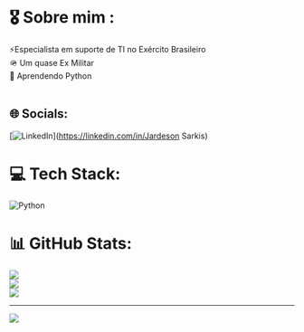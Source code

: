 # 🎖️ Sobre mim : 
⚡Especialista em suporte de TI no Exército Brasileiro<br>🪖 Um quase Ex Militar<br>🐍 Aprendendo Python <br><br>


## 🌐 Socials:
[![LinkedIn](https://img.shields.io/badge/LinkedIn-%230077B5.svg?logo=linkedin&logoColor=white)](https://linkedin.com/in/Jardeson Sarkis) 

# 💻 Tech Stack:
![Python](https://img.shields.io/badge/python-3670A0?style=for-the-badge&logo=python&logoColor=ffdd54)
# 📊 GitHub Stats:
![](https://github-readme-stats.vercel.app/api?username=JardesonSarkis&theme=vue-dark&hide_border=true&include_all_commits=false&count_private=true)<br/>
![](https://github-readme-streak-stats.herokuapp.com/?user=JardesonSarkis&theme=vue-dark&hide_border=true)<br/>
![](https://github-readme-stats.vercel.app/api/top-langs/?username=JardesonSarkis&theme=vue-dark&hide_border=true&include_all_commits=false&count_private=true&layout=compact)

---
[![](https://visitcount.itsvg.in/api?id=JardesonSarkis&icon=0&color=3)](https://visitcount.itsvg.in)

<!-- Proudly created with GPRM ( https://gprm.itsvg.in ) -->
